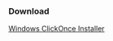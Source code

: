 ### Download

 [Windows ClickOnce Installer](https://olikle.github.io/Volume-Offline-Viewer/Installer/Publish.html)